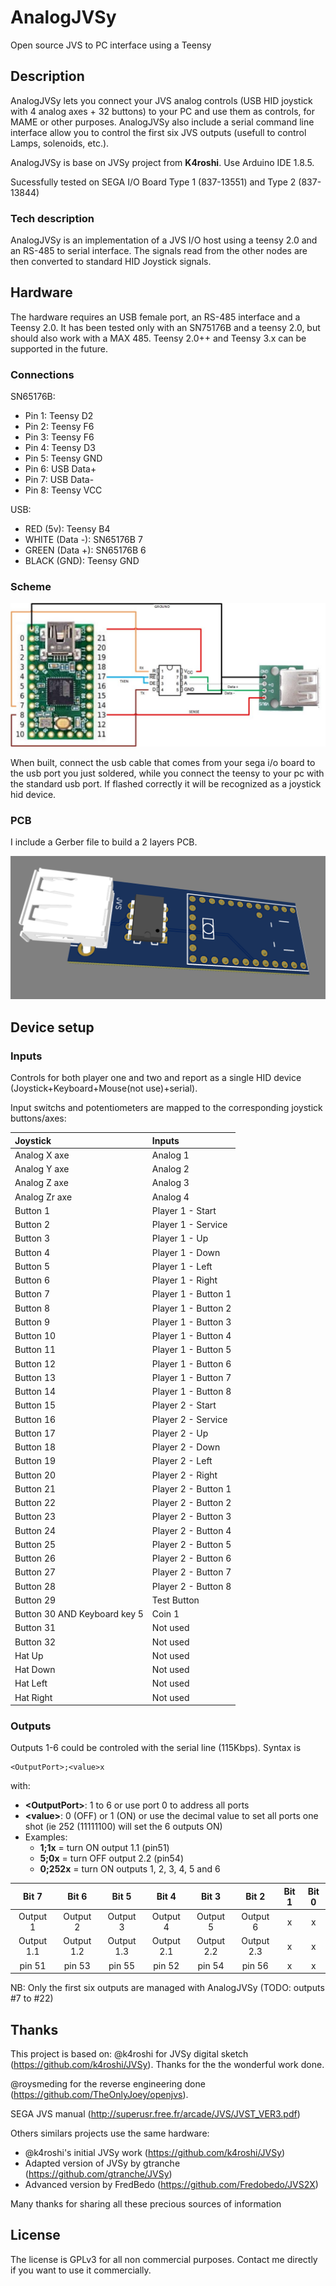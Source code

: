 # AnalogJVSy
Open source JVS to PC interface using a Teensy 

## Description
AnalogJVSy lets you connect your JVS analog controls (USB HID joystick with 4 analog axes + 32 buttons) to your PC and use them as controls, for MAME or other purposes. 
AnalogJVSy also include a serial command line interface allow you to control the first six JVS outputs (usefull to control Lamps, solenoids, etc.).

AnalogJVSy is base on JVSy project from **K4roshi**. Use Arduino IDE 1.8.5.

Sucessfully tested on SEGA I/O Board Type 1 (837-13551) and Type 2 (837-13844)

### Tech description
AnalogJVSy is an implementation of a JVS I/O host using a teensy 2.0 and an RS-485 to serial interface. The signals read from the other nodes are then converted to standard HID Joystick signals.


## Hardware
The hardware requires an USB female port, an RS-485 interface and a Teensy 2.0. It has been tested only with an SN75176B and a teensy 2.0, but should also work with a MAX 485. Teensy 2.0++ and Teensy 3.x can be supported in the future.

### Connections

SN65176B:
- Pin 1: Teensy D2
- Pin 2: Teensy F6
- Pin 3: Teensy F6
- Pin 4: Teensy D3
- Pin 5: Teensy GND
- Pin 6: USB Data+
- Pin 7: USB Data-
- Pin 8: Teensy VCC

USB:
- RED (5v): Teensy B4
- WHITE (Data -): SN65176B 7
- GREEN (Data +): SN65176B 6
- BLACK (GND): Teensy GND

### Scheme

![JVSy scheme](https://github.com/BigPanikMania/AnalogJVSy/blob/main/PCB/JVSy-Scheme.JPG "JVSy Scheme")

When built, connect the usb cable that comes from your sega i/o board to the usb port you just soldered, while you connect the teensy to your pc with the standard usb port. If flashed correctly it will be recognized as a joystick hid device.

### PCB

I include a Gerber file to build a 2 layers PCB.

![JVSyPSB](https://github.com/BigPanikMania/AnalogJVSy/blob/main/PCB/PCB-3d-AnalogJVSy.png)

## Device setup

### Inputs
Controls for both player one and two and report as a single HID device (Joystick+Keyboard+Mouse(not use)+serial).

Input switchs and potentiometers are mapped to the corresponding joystick buttons/axes:

|     Joystick     |     Inputs    | 
| :------------  | :------------- |
|Analog X axe    |Analog 1   |
|Analog Y axe    |Analog 2    |
|Analog Z axe   |Analog 3   |
|Analog Zr axe   |Analog 4   |
|Button 1   |Player 1 - Start  |
|Button 2   | Player 1 - Service   | 
|    Button 3   |  Player 1 - Up   | 
|    Button 4   |  Player 1 - Down   | 
|    Button 5   |  Player 1 - Left   | 
|    Button 6   |  Player 1 - Right   | 
|    Button 7   |  Player 1 - Button 1   | 
|    Button 8   |  Player 1 - Button 2   | 
|   Button 9   |  Player 1 - Button 3   | 
|    Button 10   |  Player 1 - Button 4   | 
|    Button 11   |  Player 1 - Button 5   | 
|    Button 12   |  Player 1 - Button 6   | 
|    Button 13   |  Player 1 - Button 7   | 
|   Button 14   |  Player 1 - Button 8   | 
|   Button 15   |  Player 2 - Start    | 
|    Button 16   |  Player 2 - Service   | 
|    Button 17   |  Player 2 - Up   | 
|    Button 18   |  Player 2 - Down   | 
|    Button 19   |  Player 2 - Left   | 
|    Button 20   |  Player 2 - Right   | 
|    Button 21   |  Player 2 - Button 1   | 
|    Button 22   |  Player 2 - Button 2   | 
|    Button 23   |  Player 2 - Button 3   | 
|    Button 24   |  Player 2 - Button 4   | 
|    Button 25   |  Player 2 - Button 5   | 
|    Button 26   |  Player 2 - Button 6   | 
|    Button 27   |  Player 2 - Button 7   | 
|    Button 28   |  Player 2 - Button 8   | 
|    Button 29   |  Test Button   | 
|    Button 30 AND Keyboard key 5  |  Coin 1  | 
|    Button 31   |  Not used   | 
|    Button 32   |  Not used   | 
|    Hat Up    |  Not used   | 
|    Hat Down   |  Not used   | 
|    Hat Left   |  Not used   | 
|    Hat Right  |  Not used   | 
        
### Outputs

Outputs 1-6 could be controled with the serial line (115Kbps). Syntax is 
~~~
<OutputPort>;<value>x
~~~
with:
- **\<OutputPort\>**: 1 to 6 or use port 0 to address all ports
- **\<value\>**: 0 (OFF) or 1 (ON) or use the decimal value to set all ports one shot (ie 252 (11111100) will set the 6 outputs ON)
- Examples:
    - **1;1x**      = turn ON output 1.1 (pin51)
    - **5;0x**      = turn OFF output 2.2 (pin54)
    - **0;252x**    = turn ON outputs 1, 2, 3, 4, 5 and 6 

|     Bit 7     |     Bit 6    |    Bit 5   |  Bit 4     |    Bit 3     |      Bit 2     |  Bit 1   |     Bit 0    |
| :------------:  | :-------------: | :-------------: |:------------:  | :-------------: | :-------------: |:------------:  | :-------------: |
|    Output 1  |    Output 2     |     Output 3      |    Output 4   |   Output 5     |     Output 6      |   x  |  x     |  
|   Output 1.1  |  Output 1.2     |      Output 1.3     |   Output 2.1  |  Output 2.2     |      Output 2.3     |   x  |  x     |  
| pin 51   |   pin 53    |      pin 55 | pin 52   |   pin 54    |      pin 56 |  x    |   x    |

NB: Only the first six outputs are managed with AnalogJVSy (TODO: outputs \#7 to \#22)
    
## Thanks

This project is based on:
@k4roshi for JVSy digital sketch (https://github.com/k4roshi/JVSy). Thanks for the the wonderful work done.

@roysmeding for the reverse engineering done (https://github.com/TheOnlyJoey/openjvs).

SEGA JVS manual (http://superusr.free.fr/arcade/JVS/JVST_VER3.pdf)

Others similars projects use the same hardware:
   
- @k4roshi's initial JVSy work (https://github.com/k4roshi/JVSy)
- Adapted version of JVSy by gtranche (https://github.com/gtranche/JVSy)
- Advanced version by FredBedo (https://github.com/Fredobedo/JVS2X)
   

Many thanks for sharing all these precious sources of information

## License

The license is GPLv3 for all non commercial purposes.
Contact me directly if you want to use it commercially.
